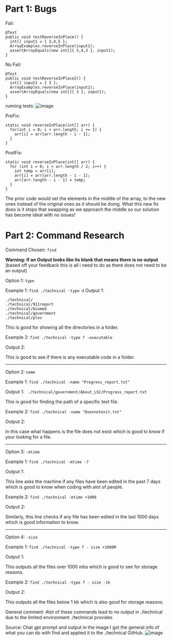 # Part 1: Bugs

Fail:
```
@Test 
public void testReverseInPlace() {
  int[] input1 = { 3,4,5 };
  ArrayExamples.reverseInPlace(input1);
  assertArrayEquals(new int[]{ 5,4,3 }, input1);
}
```

No Fail:
```
@Test
public void testReverseInPlace2() {
  int[] input1 = { 3 };
  ArrayExamples.reverseInPlace(input1);
  assertArrayEquals(new int[]{ 3 }, input1);
}
```
running tests:
![image](https://github.com/SumayKalra/cse15L-labreports-winter2024/assets/67125138/c2ad2f55-3734-4f93-a5a6-22fbf3228cb9)

PreFix:
```
static void reverseInPlace(int[] arr) {
  for(int i = 0; i < arr.length; i += 1) {
    arr[i] = arr[arr.length - i - 1];
  }
}
```

PostFix:
```
static void reverseInPlace(int[] arr) {
  for (int i = 0; i < arr.length / 2; i++) {
    int temp = arr[i];
    arr[i] = arr[arr.length - i - 1];
    arr[arr.length - i - 1] = temp;
  }
}
```
The prior code would set the elements in the middle of the array, to the new ones instead of the original ones as it should be doing. What this new fix does is it stops that swapping as we approach the middle so our solution has become ideal with no issues!


# Part 2: Command Research
Command Chosen:
```find```

**Warning: If an Output looks like its blank that means there is no output** (based off your feedback this is all i need to do as there does not need to be an output)

Option 1:
```type``` 

Example 1: 
```find ./technical -type d```
Output 1: 
``` 
./technical/
./technical/911report
./technical/biomed
./technical/government
./technical/plos
```
This is good for showing all the directories in a folder.

Example 2:
```find ./technical -type f -executable```

Output 2:
```         ```

This is good to see if there is any executable code in a folder.

_________________________________________________________________________________

Option 2:
```name```

Example 1:
```find ./technical -name "Progress_report.txt" ```

Output 1:
``` ./technical/government/About_LSC/Progress_report.txt```

This is good for finding the path of a specific text file.

Example 2:
```find ./technical -name "Doesnotexit.txt" ```

Output 2:
```       ```

In this case what happens is the file does not exist which is good to know if your looking for a file.

_________________________________________________________________________________


Option 3:
```-mtime```

Example 1:
```find ./technical -mtime -7```

Output 1:
```          ```

This line asks the machine if any files have been edited in the past 7 days which is good to know when coding with alot of people.

Example 2:
```find ./technical -mtime +1000```

Output 2: 
```        ```

Similarly, this line checks if any file has been edited in the last 1000 days which is good information to know.

_________________________________________________________________________________


Option 4:
```-size```

Example 1:
```find ./technical -type f - size +1000M```

Output 1:
```          ```

This outputs all the files over 1000 mbs which is good to see for storage reasons.

Example 2:
```find ./technical -type f - size -1k```

Output 2:
```          ```


This outputs all the files below 1 kb which is also good for storage reasons.

General comment: Alot of these commands lead to no output in ./technical due to the limited environment ./technical provides

Source: Chat gpt prompt and output in the image
I got the general info of what you can do with find and applied it to the ./technical GitHub.
![image](https://github.com/SumayKalra/cse15L-labreports-winter2024/assets/67125138/a3d440d5-bbdd-4a97-9b82-431107e01518)
